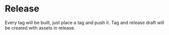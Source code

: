 # Release

Every tag will be built, just place a tag and push it.
Tag and release draft will be created with assets in release.
